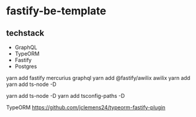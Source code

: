 # fastify-be-template

## techstack

<ul>
    <li>GraphQL</li>
    <li>TypeORM</li>
    <li>Fastify</li>
    <li>Postgres</li>
</ul>

yarn add fastify mercurius graphql
yarn add @fastify/awilix awilix
yarn add yarn add ts-node -D

yarn add ts-node -D
yarn add tsconfig-paths -D

TypeORM
https://github.com/jclemens24/typeorm-fastify-plugin
